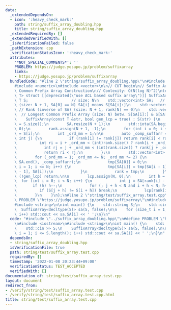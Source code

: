```yaml
---
data:
  _extendedDependsOn:
  - icon: ':heavy_check_mark:'
    path: string/suffix_array_doubling.hpp
    title: string/suffix_array_doubling.hpp
  _extendedRequiredBy: []
  _extendedVerifiedWith: []
  _isVerificationFailed: false
  _pathExtension: cpp
  _verificationStatusIcon: ':heavy_check_mark:'
  attributes:
    '*NOT_SPECIAL_COMMENTS*': ''
    PROBLEM: https://judge.yosupo.jp/problem/suffixarray
    links:
    - https://judge.yosupo.jp/problem/suffixarray
  bundledCode: "#line 2 \"string/suffix_array_doubling.hpp\"\n#include <algorithm>\n\
    #include <numeric>\n#include <vector>\n\n// CUT begin\n// Suffix Array / Longest\
    \ Common Prefix Array Construction\n// Comlexity: O(N(log N)^2)\ntemplate <typename\
    \ T> struct [[deprecated(\"use ACL based suffix array\")]] SuffixArray {\n   \
    \ T S;                   // size: N\n    std::vector<int> SA;   // Suffix Array\
    \ (size: N + 1, SA[0] == N) SA[i] means S[SA[i]:]\n    std::vector<int> rank;\
    \ // Rank (inverse of SA) (size: N + 1, rank[N] == 0)\n    std::vector<int> lcp;\
    \  // Longest Common Prefix Array (size: N) betw. S[SA[i]:] & S[SA[i + 1]:]\n\n\
    \    SuffixArray(const T &str, bool gen_lcp = true) : S(str) {\n        int N\
    \ = S.size();\n        SA.resize(N + 1);\n        std::iota(SA.begin(), SA.end(),\
    \ 0);\n        rank.assign(N + 1, -1);\n        for (int i = 0; i < N; i++) rank[i]\
    \ = S[i];\n        int _ord_mm = 1;\n\n        auto _comp_suffarr = [&](int i,\
    \ int j) {\n            if (rank[i] != rank[j]) return rank[i] < rank[j];\n  \
    \          int ri = i + _ord_mm < (int)rank.size() ? rank[i + _ord_mm] : -1;\n\
    \            int rj = j + _ord_mm < (int)rank.size() ? rank[j + _ord_mm] : -1;\n\
    \            return ri < rj;\n        };\n        std::vector<int> tmp(N + 1);\n\
    \        for (_ord_mm = 1; _ord_mm <= N; _ord_mm *= 2) {\n            std::sort(SA.begin(),\
    \ SA.end(), _comp_suffarr);\n            tmp[SA[0]] = 0;\n            for (int\
    \ i = 1; i <= N; i++) {\n                tmp[SA[i]] = tmp[SA[i - 1]] + _comp_suffarr(SA[i\
    \ - 1], SA[i]);\n            }\n            rank = tmp;\n        }\n        if\
    \ (!gen_lcp) return;\n\n        lcp.assign(N, 0);\n        int h = 0;\n      \
    \  for (int i = 0; i < N; i++) {\n            int j = SA[rank[i] - 1];\n     \
    \       if (h) h--;\n            for (; j + h < N and i + h < N; h++)\n      \
    \          if (S[j + h] != S[i + h]) break;\n            lcp[rank[i] - 1] = h;\n\
    \        }\n    }\n};\n#line 2 \"string/test/suffix_array.test.cpp\"\n#define\
    \ PROBLEM \"https://judge.yosupo.jp/problem/suffixarray\"\n#include <iostream>\n\
    #include <string>\n\nint main() {\n    std::string S;\n    std::cin >> S;\n  \
    \  SuffixArray<decltype(S)> sa(S, false);\n\n    for (size_t i = 1; i <= S.length();\
    \ i++) std::cout << sa.SA[i] << ' ';\n}\n"
  code: "#include \"../suffix_array_doubling.hpp\"\n#define PROBLEM \"https://judge.yosupo.jp/problem/suffixarray\"\
    \n#include <iostream>\n#include <string>\n\nint main() {\n    std::string S;\n\
    \    std::cin >> S;\n    SuffixArray<decltype(S)> sa(S, false);\n\n    for (size_t\
    \ i = 1; i <= S.length(); i++) std::cout << sa.SA[i] << ' ';\n}\n"
  dependsOn:
  - string/suffix_array_doubling.hpp
  isVerificationFile: true
  path: string/test/suffix_array.test.cpp
  requiredBy: []
  timestamp: '2022-01-08 20:23:44+09:00'
  verificationStatus: TEST_ACCEPTED
  verifiedWith: []
documentation_of: string/test/suffix_array.test.cpp
layout: document
redirect_from:
- /verify/string/test/suffix_array.test.cpp
- /verify/string/test/suffix_array.test.cpp.html
title: string/test/suffix_array.test.cpp
---
```

